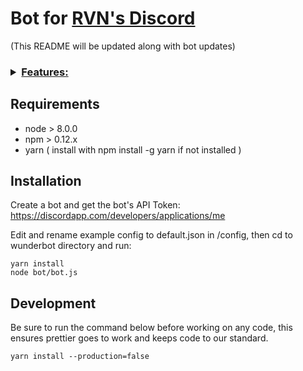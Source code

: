 # Bot for [RVN's Discord](https://discord.gg/BmwqstP)

(This README will be updated along with bot updates)

<h3>
<details style="font-size=30px;"><summary><u>Features:</u></summary>

* Hash bot displays current network Raven Netowrk Stats.

   * Responds to `!hash`

* Balance bot Displays balance of supplied Raven Address

   * Responds to `!balance ADDRESS`

* Pools bot displays pools on the raven network

   * Responds to `!pools`

* status bot displays if url is up or down.
   
   * Responds to `!status <URL> <PORT>`

* Purge Bot deletes X amount of messages.

   * (moderator only) Responds to `!purge 5`

* Welcome bot sends Direct Message when new users join,

   * (moderator only) Responds to `!welcome @USERNAME`

* Role setter bot allows users to set specific roles for themselves

   * (specified in the config!)

   * Responds to `!roles`, `!addrole ROLE`, `!delrole ROLE`

* helpful commands bot displays helpful commands you can use.

   * (set in the commands.json)

   * Responds to `!helpcommands`

* Dynamic plugin loading with permission support.

</details>
</h3>

## Requirements

* node > 8.0.0
* npm > 0.12.x
* yarn ( install with npm install -g yarn if not installed )

## Installation

Create a bot and get the bot's API Token:
https://discordapp.com/developers/applications/me

Edit and rename example config to default.json in /config, then cd to wunderbot directory
and run:

```
yarn install
node bot/bot.js
```

## Development

Be sure to run the command below before working on any code, this ensures
prettier goes to work and keeps code to our standard.

```
yarn install --production=false
```
